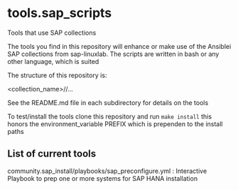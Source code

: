 # tools.sap_scripts

Tools that use SAP collections

The tools you find in this repository will enhance or make use of the  Ansiblei SAP collections from sap-linuxlab.
The scripts are written in bash or any other language, which is suited

The structure of this repository is:

<collection_name>/<subdirectory>/...

See the README.md file in each subdirectory for details on the tools

To test/install the tools clone this repository and run `make install`
this honors the environment_variable PREFIX which is prependen to the install paths

## List of current tools

community.sap_install/playbooks/sap_preconfigure.yml : Interactive Playbook to prep one or more systems for SAP HANA installation






